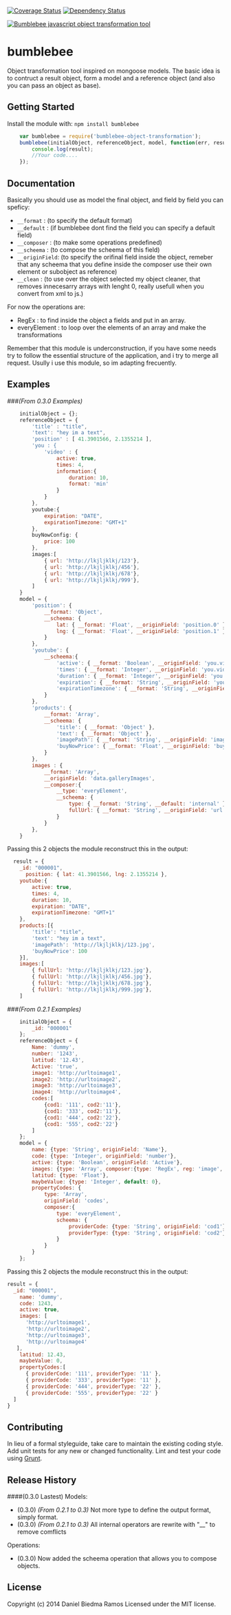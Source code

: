 [![Coverage Status](https://coveralls.io/repos/danibram/bumblebee/badge.png?branch=master)](https://coveralls.io/r/danibram/bumblebee?branch=master) [![Dependency Status](https://david-dm.org/danibram/bumblebee.svg)](https://david-dm.org/danibram/bumblebee)

[![Bumblebee javascript object transformation tool](http://upload.wikimedia.org/wikipedia/commons/thumb/4/4d/Bumblebee_%288023382295%29.jpg/320px-Bumblebee_%288023382295%29.jpg)](https://github.com/danibram/bumblebee)

# bumblebee

Object transformation tool inspired on mongoose models. The basic idea is to contruct a result object, form a model and a reference object (and also you can pass an object as base).

## Getting Started
Install the module with: `npm install bumblebee`

```javascript
    var bumblebee = require('bumblebee-object-transformation');
    bumblebee(initialObject, referenceObject, model, function(err, result){
        console.log(result);
        //Your code....
    });
```

## Documentation
Basically you should use as model the final object, and field by field you can speficy:

-  ```__format``` : (to specify the default format)
-  ```__default``` : (if bumblebee dont find the field you can specify a default field)
-  ```__composer``` : (to make some operations predefined)
-  ```__scheema``` : (to compose the scheema of this field)
-  ```__originField```: (to specify the orifinal field inside the object, remeber that any scheema that you define inside the composer use their own element or subobject as reference)
-  ```__clean``` : (to use over the object selected my object cleaner, that removes innecesarry arrays with lenght 0, really usefull when you convert from xml to js.)

For now the operations are:
- RegEx : to find inside the object a fields and put in an array.
- everyElement : to loop over the elements of an array and make the transformations


Remember that this module is underconstruction, if you have some needs try to follow the essential structure of the application, and i try to merge all request. Usully i use this module, so im adapting frecuently.


## Examples
###_(From 0.3.0 Examples)_
```javascript
    initialObject = {};
    referenceObject = {
        'title' : "title",
        'text': "hey im a text",
        'position' : [ 41.3901566, 2.1355214 ],
        'you : {
            'video' : {
                active: true,
                times: 4,
                information:{
                    duration: 10,
                    format: 'min'
                }
            }
        },
        youtube:{
            expiration: "DATE",
            expirationTimezone: "GMT+1"
        },
        buyNowConfig: {
            price: 100
        },
        images:[
            { url: 'http://lkjljklkj/123'},
            { url: 'http://lkjljklkj/456'},
            { url: 'http://lkjljklkj/678'},
            { url: 'http://lkjljklkj/999'},
        ]
    }
    model = {
        'position': {
            __format: 'Object',
            __scheema: {
                lat: { __format: 'Float', __originField: 'position.0' },
                lng: { __format: 'Float', __originField: 'position.1' }
            }
        },
        'youtube': {
            __scheema:{
                'active': { __format: 'Boolean', __originField: 'you.video.active'},
                'times': { __format: 'Integer', __originField: 'you.video.times'},
                'duration': { __format: 'Integer', __originField: 'you.video.information.duration'},
                'expiration': { __format: 'String', __originField: 'youtube.expiration'},
                'expirationTimezone': { __format: 'String', __originField: 'youtube.expirationTimezone'},
            }
        },
        'products': {
            __format: 'Array',
            __scheema: {
                'title': { __format: 'Object' },
                'text': { __format: 'Object' },
                'imagePath': { __format: 'String', __originField: 'images.0.url', outputMod: function (url) { return url+ ".jpg"; } }
                'buyNowPrice': { __format: 'Float', __originField: 'buyNowConfig.price' }
            }
        },
        images : {
            __format: 'Array',
            __originField: 'data.galleryImages',
            __composer:{
                __type: 'everyElement',
                __scheema: {
                    type: { __format: 'String', __default: 'internal' },
                    fullUrl: { __format: 'String', __originField: 'url', __outputMod: function (url) { return url+ ".jpg"; } }
                }
            }
        },
    }
```
  Passing this 2 objects the module reconstruct this in the output:
```javascript
  result = {
    _id: "000001",
      position: { lat: 41.3901566, lng: 2.1355214 },
    youtube:{
        active: true,
        times: 4,
        duration: 10,
        expiration: "DATE",
        expirationTimezone: "GMT+1"    
    },
    products:[{
        'title': "title",
        'text': "hey im a text",
        'imagePath': 'http://lkjljklkj/123.jpg',
        'buyNowPrice': 100
    }],
    images:[
        { fullUrl: 'http://lkjljklkj/123.jpg'},
        { fullUrl: 'http://lkjljklkj/456.jpg'},
        { fullUrl: 'http://lkjljklkj/678.jpg'},
        { fullUrl: 'http://lkjljklkj/999.jpg'},
    ]

```
###_(From 0.2.1 Examples)_
```javascript
    initialObject = {
        _id: "000001"
    };
    referenceObject = {
        Name: 'dummy',
        number: '1243',
        latitud: '12.43',
        Active: 'true',
        image1: 'http://urltoimage1',
        image2: 'http://urltoimage2',
        image3: 'http://urltoimage3',
        image4: 'http://urltoimage4',
        codes:[
            {cod1: '111', cod2:'11'},
            {cod1: '333', cod2:'11'},
            {cod1: '444', cod2:'22'},
            {cod1: '555', cod2:'22'}
        ]
    };
    model = {
        name: {type: 'String', originField: 'Name'},
        code: {type: 'Integer', originField: 'number'},
        active: {type: 'Boolean', originField: 'Active'},
        images: {type: 'Array', composer:{type: 'RegEx', reg: 'image', use: 'value'}},
        latitud: {type: 'Float'},
        maybeValue: {type: 'Integer', default: 0},
        propertyCodes: {
            type: 'Array',
            originField: 'codes',
            composer:{
                type: 'everyElement',
                scheema: {
                    providerCode: {type: 'String', originField: 'cod1'},
                    providerType: {type: 'String', originField: 'cod2'}
                }
            }
        }
    };
  ```
  Passing this 2 objects the module reconstruct this in the output:
  ```javascript
  result = {
    _id: "000001",
      name: 'dummy',
      code: 1243,
      active: true,
      images: [ 
        'http://urltoimage1',
        'http://urltoimage2',
        'http://urltoimage3',
        'http://urltoimage4'
     ],
      latitud: 12.43,
      maybeValue: 0,
      propertyCodes:[
        { providerCode: '111', providerType: '11' },
        { providerCode: '333', providerType: '11' },
        { providerCode: '444', providerType: '22' },
        { providerCode: '555', providerType: '22' } 
    ] 
}
```

## Contributing
In lieu of a formal styleguide, take care to maintain the existing coding style. Add unit tests for any new or changed functionality. Lint and test your code using [Grunt](http://gruntjs.com/).

## Release History

####(0.3.0 Lastest)
Models: 
- (0.3.0) _(From 0.2.1 to 0.3)_ Not more type to define the output format, simply format.
- (0.3.0) _(From 0.2.1 to 0.3)_ All internal operators are rewrite with "__" to remove comflicts

Operations:
- (0.3.0) Now added the scheema operation that allows you to compose objects.

## License
Copyright (c) 2014 Daniel Biedma Ramos
Licensed under the MIT license.
